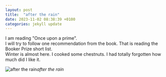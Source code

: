 ```yaml
---
layout: post
title:  "after the rain"
date: 2023-11-02 08:38:39 +0100
categories: jekyll update
---
```


I am reading "Once upon a prime".  
I will try to follow one recommendation from the book. That is reading the Booker Prize short list.  
Winter is almost here.
I cooked some chestnuts. I had totally forgotten how much did I like it.


![after the rain](https://lh3.googleusercontent.com/pw/ADCreHfE4b9mZ6WdgzVSGwC3ttScr8LrK13eH1eMElsVDHH90N-vFwAtt1KkmBRa1-w_tHmGLh54aVRzX72NV4k9BgCEEahLA0zzaoJPo2JyZrcxnvPkYYY=w2400)*after the rain*&nbsp;



[jekyll-docs]: https://jekyllrb.com/docs/home
[jekyll-gh]:   https://github.com/jekyll/jekyll
[jekyll-talk]: https://talk.jekyllrb.com/
